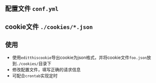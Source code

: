 
## 配置文件 `conf.yml`
## cookie文件 `./cookies/*.json`

## 使用
* 使用`editthiscookie`导出cookie为json格式，并将cookie文件`foo.json`放到`./cookies/`目录下
* 修改配置文件，填写正确的请求信息
* 可配合`crontab`实现定时

